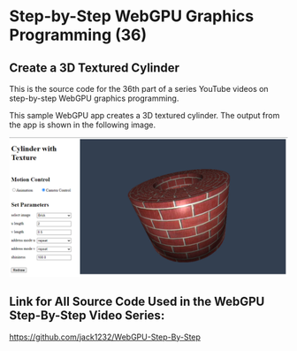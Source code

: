 # Step-by-Step WebGPU Graphics Programming (36) 
## Create a 3D Textured Cylinder

This is the source code for the 36th part of a series YouTube videos on step-by-step WebGPU graphics programming.

This sample WebGPU app creates a 3D textured cylinder. The output from the app is shown in the following image.

![image01](dist/assets/image01.png)

## Link for All Source Code Used in the WebGPU Step-By-Step Video Series:

https://github.com/jack1232/WebGPU-Step-By-Step